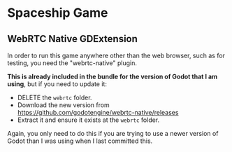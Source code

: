 # Spaceship Game

## 

## WebRTC Native GDExtension

In order to run this game anywhere other than the web browser, such as for testing, you need the "webrtc-native" plugin.

**This is already included in the bundle for the version of Godot that I am using**, but if you need to update it:

 - DELETE the `webrtc` folder.
 - Download the new version from https://github.com/godotengine/webrtc-native/releases
 - Extract it and ensure it exists at the `webrtc` folder.

Again, you only need to do this if you are trying to use a newer version of Godot than I was using when I last committed this.



